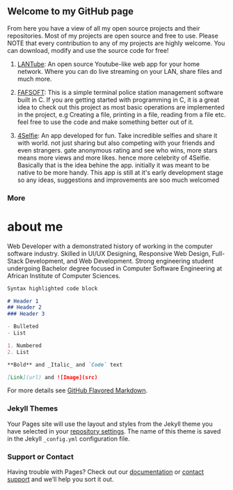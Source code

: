 ## Welcome to my GitHub page

From here you have a view of all my open source projects and their repositories. Most of my projects are open source and free to use. Please NOTE that every contribution to any of my projects are highly welcome. You can download, modify and use the source code for free!


1. [LANTube](https://fotiemconstant.github.io/LAN-Tube): An open source Youtube-like web app for your home network. Where you can do live streaming on your LAN, share files and much more. 


2. [FAFSOFT](https://fotiemconstant.github.io/FAFSOFT): This is a simple terminal police station management software built in C. If you are getting started with programming in C, it is a great idea to check out this project as most basic operations are implemented in the project, e.g Creating a file, printing in a file, reading from a file etc. feel free to use the code and make something better out of it.

2. [4Selfie](https://fotiemconstant.github.io/4Selfie): An app developed for fun. Take incredible selfies and share it with world. not just sharing but also competing with your friends and even strangers. gate anonymous rating and see who wins, more stars means more views and more likes. hence more celebrity of 4Selfie. Basically that is the idea behine the app. initially it was meant to be native to be more handy. This app is still at it's early development stage so any ideas, suggestions and improvements are soo much welcomed 

### More
# about me
Web Developer with a demonstrated history of working in the computer software industry. Skilled in UI/UX Designing, Responsive Web Design, Full-Stack Development, and Web Development. Strong engineering student undergoing Bachelor degree focused in Computer Software Engineering at African Institute of Computer Sciences.

```markdown
Syntax highlighted code block

# Header 1
## Header 2
### Header 3

- Bulleted
- List

1. Numbered
2. List

**Bold** and _Italic_ and `Code` text

[Link](url) and ![Image](src)
```

For more details see [GitHub Flavored Markdown](https://guides.github.com/features/mastering-markdown/).

### Jekyll Themes

Your Pages site will use the layout and styles from the Jekyll theme you have selected in your [repository settings](https://github.com/FotieMConstant/fotiemconstant.github.io/settings). The name of this theme is saved in the Jekyll `_config.yml` configuration file.

### Support or Contact

Having trouble with Pages? Check out our [documentation](https://help.github.com/categories/github-pages-basics/) or [contact support](https://github.com/contact) and we’ll help you sort it out.
